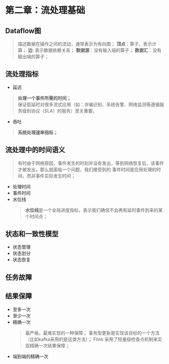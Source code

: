 # 第二章：流处理基础

## Dataflow图
> 描述数据在操作之间的流动，通常表示为有向图；
> **顶点**：算子，表示计算；
> **边**: 表示数据依赖关系；
> **数据源**：没有输入端的算子；
> **数据汇**：没有输出端的算子；

## 流处理指标
* 延迟
> **处理一个事件所需的时间；**</br>
> 保证低延时对很多流式应用（如：诈骗识别、系统告警、网络监测等遵循服务级别协议（SLA）的服务）至关重要。
* 吞吐
> **系统处理速率指标；**

## 流处理中的时间语义
> 有时由于网络原因，事件发生的时刻并没有发出，等到网络恢复后，该事件才被发出，那么就面临一个问题，我们接受到的
> 事件时间是应用处理的时间，而非事件实际发生时间；
* 处理时间
* 事件时间
* 水位线
    > **水位线**是一个全局进度指标，表示我们确信不会再有延时事件到来的某个时间点；

## 状态和一致性模型
* 状态管理
* 状态划分
* 状态恢复
## 任务故障

## 结果保障
* 至多一次
* 至少一次
* 精确一次
    > 最严格，最难实现的一种保障；
    > 事务型更新是实现该目标的一个方法（比如kafka采用的是这类方法）；
    > Flink 采用了轻量级检查点机制来实现精确一次结果保障；
* 端到端的精确一次
